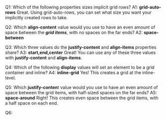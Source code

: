 Q1: Which of the following properties sizes implicit grid rows?
A1: **grid-auto-rows**
Great. Using grid-auto-rows, you can set what size you want your implicitly created rows to take.

Q2: Which **align-content** value would you use to have an even amount of space between the **_grid items_**, with no spaces on the far ends?
A2: **space-between**

Q3: Which three values do the **justify-content** and **align-items** properties share?
A3: **start,end,center**
Great! You can use any of these three values with **justify-content** and **align-items**.

Q4: Which of the following **display** values will set an element to be a grid container and inline?
A4: **inline-grid**
Yes! This creates a grid at the inline-level.

Q5: Which **justify-conten**t value would you use to have an even amount of space between the grid items, with half-sized spaces on the far ends?
A5: **space-around**
Right! This creates even space between the grid items, with a half space on each end.

Q6:
